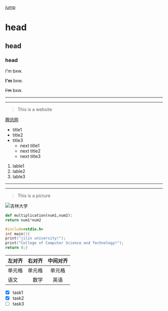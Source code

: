 [jump](https://github.com/baixiwen131/demo/new/main)
# head
## head
### head
*I'm* bxw.

**I'm** bxw.

~~I'm~~ bxw.

---
---

>This is a website

[腾讯网](http://www.qq.com)

* title1
* title2
* title3 
  * next title1
  * next title2
  * next title3
 
1. lable1
1. lable2
1. lable3   

---
---

>This is a picture
>
![吉林大学](https://gimg2.baidu.com/image_search/src=http%3A%2F%2Fwww.jdxzz.com%2Fuploads%2Fallimg%2F200422%2F4-2004221A505.jpg&refer=http%3A%2F%2Fwww.jdxzz.com&app=2002&size=f9999,10000&q=a80&n=0&g=0n&fmt=jpeg?sec=1622340930&t=1e0ea3a2981ad32674079bffd9c3497e)

```python
def multiplication(num1,num2):
return num1*num2
```

```c
#include<stdio.h>
int main(){
print("jilin university!");
print("College of Computer Science and Technology!");
return 0;}

```
| 左对齐 | 右对齐 | 中间对齐 |
| :-----| ----: | :----: |
| 单元格 | 单元格 | 单元格 |
| 语文 | 数学 | 英语 |

* [x] task1
* [x] task2
* [ ] task3

